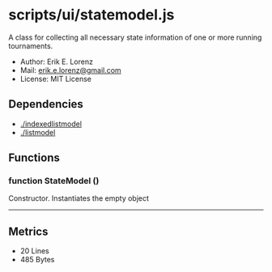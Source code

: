 # scripts/ui/statemodel.js


A class for collecting all necessary state information of one or more running
tournaments.
* Author: Erik E. Lorenz 
* Mail: <erik.e.lorenz@gmail.com>
* License: MIT License


## Dependencies

* <a href="./indexedlistmodel.html">./indexedlistmodel</a>
* <a href="./listmodel.html">./listmodel</a>

## Functions

###   function StateModel ()
Constructor. Instantiates the empty object

---

## Metrics

* 20 Lines
* 485 Bytes

